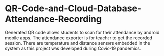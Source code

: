 # QR-Code-and-Cloud-Database-Attendance-Recording
Generated QR code allows students to scan for their attendance by android mobile apps. The attendance exporter is for teacher to get the recorded session. There are temperature and distance sensors embedded in the system as this project was developed during Covid-19 pandemics. 
